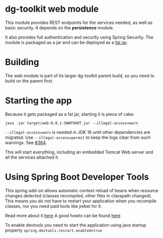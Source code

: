 # dg-toolkit web module

This module provides REST endpoints for the services needed, as well as basic security. It depends on the **persistence** module.

It also provides full authentication and security using Spring Security.
The module is packaged as a jar and can be deployed as a [fat jar](http://docs.spring.io/spring-boot/docs/current/reference/html/howto-build.html).

# Building

The web module is part of its larger dg-toolkit parent build, so you need to build on the parent first.

# Starting the app

Because it gets packaged as a fat jar, starting it is piece of cake:

`java -jar target/web-0.0.1-SNAPSHOT.jar --illegal-access=warn`

`--illegal-access=warn` is needed in JDK 16 until other dependencies are migrated.
Use `--illegal-access=permit` to keep the logs clear from such warnings.
See [#364](https://github.com/devgateway/dg-toolkit/issues/364).

This will start everything, including an embedded Tomcat Web server and all the services attached it.

# Using Spring Boot Developer Tools

This spring add-on allows automatic context reload of beans when resource changes detected 
(classes recompiled, other files in classpath changed). This means you do not have to restart your
application when you recompile classes, nor you need paid tools like jrebel for it.

Read more about it [here](https://docs.spring.io/spring-boot/docs/2.1.9.RELEASE/reference/html/using-boot-devtools.html)
A good howto can be found [here](https://www.baeldung.com/spring-boot-devtools)

To enable devtools you need to start the application using java startup property
`spring.devtools.restart.enabled=true`


